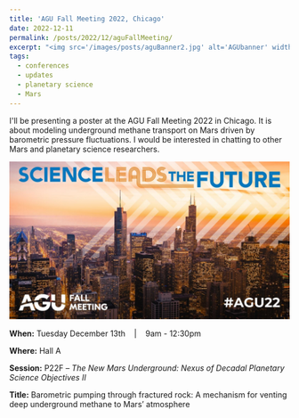 ```yaml
---
title: 'AGU Fall Meeting 2022, Chicago'
date: 2022-12-11
permalink: /posts/2022/12/aguFallMeeting/
excerpt: "<img src='/images/posts/aguBanner2.jpg' alt='AGUbanner' width='400'>"
tags:
  - conferences 
  - updates 
  - planetary science
  - Mars
---
```


I'll be presenting a poster at the AGU Fall Meeting 2022 in Chicago. It is about modeling underground methane transport on Mars driven by barometric pressure fluctuations. I would be interested in chatting to other Mars and planetary science researchers.  

![AGUbanner](/images/posts/aguBanner2.jpg)

**When:** Tuesday December 13th &nbsp;&nbsp; \| &nbsp;&nbsp; 9am - 12:30pm

**Where:** Hall A

**Session:** P22F – *The New Mars Underground: Nexus of Decadal Planetary Science Objectives II*

**Title:** Barometric pumping through fractured rock: A mechanism for venting deep underground methane to Mars’ atmosphere




